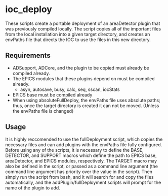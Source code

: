 # ioc_deploy #
These scripts create a portable deployment of an areaDetector plugin that was previously compiled locally. The script copies all of the
important files from the local installation into a given target directory, and creates an envPaths file that directs the IOC to use the
files in this new directory.

## Requirements ##
- ADSupport, ADCore, and the plugin to be copied must already be compiled already.
- The EPICS modules that these plugins depend on must be compiled already.
  - asyn, autosave, busy, calc, seq, sscan, iocStats
- EPICS base must be compiled already
- When using absoluteFullDeploy, the envPaths file uses absolute paths; thus, once the target directory is created it can not be moved. (Unless the envPaths file is changed)

## Usage ##
It is highly reccomended to use the fullDeployment script, which copies the necessary files and can add plugins with the envPaths file fully
configured. Before using any of the scripts, it is necessary to define the BASE, DETECTOR, and SUPPORT macros which define the path to EPICS base,
areaDetector, and EPICS modules, respectively. The TARGET macro may also be defined in the script, or passed as a command line argument 
(the command line argument has priority over the value in the script). Then simply run the script from bash, and it will search for and copy
the files automatically, and the addPlugin/fullDeployment scripts will prompt for the name of the plugin to add. 
